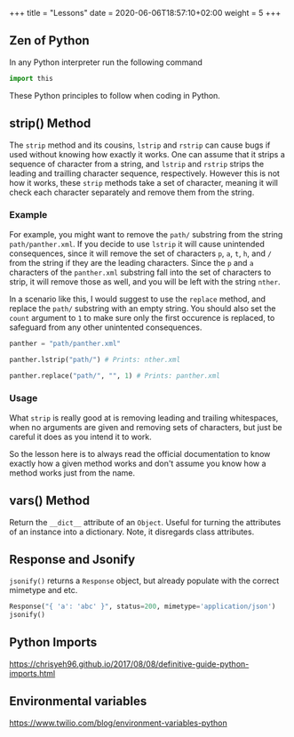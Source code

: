 +++
title = "Lessons"
date = 2020-06-06T18:57:10+02:00
weight = 5
+++

## Zen of Python

In any Python interpreter run the following command

```python
import this
```

These Python principles to follow when coding in Python.


## strip() Method

The `strip` method and its cousins, `lstrip` and `rstrip` can cause bugs if used without knowing how exactly it works. One can assume that it strips a sequence of character from a string, and `lstrip` and `rstrip` strips the leading and trailling character sequence, respectively. However this is not how it works, these `strip` methods take a set of character, meaning it will check each character separately and remove them from the string.

### Example

For example, you might want to remove the `path/` substring from the string `path/panther.xml`. If you decide to use `lstrip` it will cause unintended consequences, since it will remove the set of characters `p`, `a`, `t`, `h`, and `/` from the string if they are the leading characters. Since the `p` and `a` characters of the `panther.xml` substring fall into the set of characters to strip, it will remove those as well, and you will be left with the string `nther`. 

In a scenario like this, I would suggest to use the `replace` method, and replace the `path/` substring with an empty string. You should also set the `count` argument to `1` to make sure only the first occurence is replaced, to safeguard from any other unintented consequences.

```python
panther = "path/panther.xml"

panther.lstrip("path/") # Prints: nther.xml

panther.replace("path/", "", 1) # Prints: panther.xml
```

### Usage

What `strip` is really good at is removing leading and trailing whitespaces, when no arguments are given and removing  sets of characters, but just be careful it does as you intend it to work.

So the lesson here is to always read the official documentation to know exactly how a given method works and don't assume you know how a method works just from the name.

## vars() Method

Return the `__dict__` attribute of an `Object`. Useful for turning the attributes of an instance into a dictionary. Note, it disregards class attributes.

## Response and Jsonify

`jsonify()` returns a `Response` object, but already populate with the correct mimetype and etc.

```python
Response("{ 'a': 'abc' }", status=200, mimetype='application/json')
jsonify()
```


## Python Imports

https://chrisyeh96.github.io/2017/08/08/definitive-guide-python-imports.html

## Environmental variables

https://www.twilio.com/blog/environment-variables-python